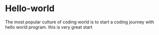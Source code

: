 # Hello-world
The most popular culture of coding  world is to start a  coding journey with hello world program.
this is very great start
